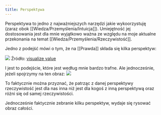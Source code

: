```yaml
---
title: Perspektywa
---
```


Perspektywa to jedno z najważniejszych narzędzi jakie wykoorzystuję (zaraz obok [[Wiedza/Przemyślenia/Intuicja]]). Umiejętność jej dostosowania jest dla mnie wyjątkowo ważna ze względu na moje aktualne przekonania na temat [[Wiedza/Przemyślenia/Rzeczywistość]]. 

Jedno z podejść mówi o tym, że na [[Prawda]] składa się kilka perspektyw:

![](https://space.overment.com/Ed6LDM6U8AEtqIx-ETgq5/Ed6LDM6U8AEtqIx.png)
Źródło: [visualize value](https://visualizevalue.com/)

I jest to podejście, które jest według mnie bardzo trafne. Ale jednocześnie, jeżeli spojrzymy na ten obraz:
![](https://space.overment.com/90458c1323e2babfec0400280e04212d-UnhJO/90458c1323e2babfec0400280e04212d.jpeg)

To faktycznie można przyznać, że patrząc z danej perspektywy rzeczywistość jest dla nas inna niż jest dla kogoś z inną perspektywą oraz różni się od samej rzeczywistości. 

Jednocześnie faktycznie zebranie kilku perspektyw, wydaje się rysować obraz całości.
